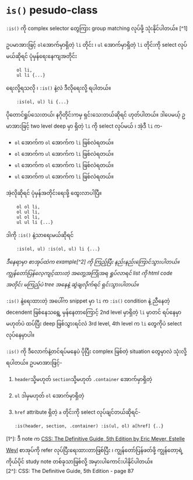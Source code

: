 # `is()` pesudo-class

`:is()` ကို complex selector တွေကြား group matching လုပ်ဖို့ သုံးနိုင်ပါတယ်။ [^1]

ဥပမာအားဖြင့် `ol`အောက်မှာရှိတဲ့ `li` တိုင်း ၊ `ul` အောက်မှာရှိတဲ့ `li` တိုင်းကို select လုပ်မယ်ဆိုရင် ပုံမှန်ရေးနေကျအတိုင်း

        ol li,
        ul li {...}

ရေးလို့ရသလို ၊ `:is()` နဲ့လဲ ဒီလိုရေးလို့ ရပါတယ်။

        :is(ol, ul) li {...}

ပိုတောင်ရှုပ်သေးတယ်၊ နဂိုတိုင်းကမှ ရှင်းသေးတယ်ဆိုရင် ဟုတ်ပါတယ်။  ဒါပေမယ့် ဥမာအားဖြင့် two level deep မှာ ရှိတဲ့ `li` ကို select လုပ်မယ် ၊ အဲ့ဒီ `li` က- 
- `ol` အောက်က `ol` အောက်က `li` ဖြစ်လဲရတယ်။ 
- `ol` အောက်က `ul` အောက်က `li` ဖြစ်လဲရတယ်။ 
- `ul` အောက်က `ol` အောက်က `li` ဖြစ်လဲရတယ်။ 
- `ul` အောက်က `ul` အောက်က `li` ဖြစ်လဲရတယ်။ 

အဲ့လိုဆိုရင် ပုံမှန်အတိုင်းရေးဖို့ ထွေးလာပါပြီ။  

        ol ol li,
        ol ul li,
        ul ol li,
        ul ul li {...}

ဒါကို `:is()` နဲ့သာရေးမယ်ဆိုရင် 

        :is(ol, ul) :is(ol, ul) li {...}

*ဒီနေရာမှာ စာအုပ်ထဲက example[^2] ကို ကြည့်ပြီး နည်းနည်းကြောင်သွားပါတယ်။  ကျွန်တော်ပြန်လေ့ကျင့်ထားတဲ့ အတွေ့အကြုံအရ ရှုပ်လာရင် list ကို html code အတိုင်း မကြည့်ပဲ tree အနေနဲ့ ဆွဲချလိုက်ရင် ရှင်းသွားပါတယ်။*

`:is()` နဲ့ရေးထားတဲ့ အပေါ်က snippet မှာ `li` က `:is()` condition နဲ့ ညီနေတဲ့ decendent ဖြစ်နေသရွေ့ မှန်နေတာကြောင့် 2nd level မှာရှိတဲ့ `li` မှာတင် ရပ်နေမှာ မဟုတ်ပဲ ထပ်ပြီး deep ဖြစ်သွားရင်လဲ 3rd level, 4th level က `li` တွေကိုပဲ select လုပ်နေမှာပါ။

`:is()` ကို ဒီလောက်နဲ့တင်ရပ်မနေပဲ ပိုပြီး complex ဖြစ်တဲ့ situation တွေမှာလဲ သုံးလို့ရပါတယ်။  ဥပမာအားဖြင့်-
1. `header`သို့မဟုတ် `section`သို့မဟုတ် `.container` အောက်မှာရှိတဲ့
2. `ul` ဒါမှမဟုတ် `ol` အောက်မှာရှိတဲ့
3. `href` attribute ရှိတဲ့ `a` တိုင်းကို select လုပ်ချင်တယ်ဆိုရင်-


       :is(header, section, .container) :is(ul, ol) a[href] {..}

[1^]: ဒီ note က [CSS: The Definitive Guide, 5th Edition by Eric Meyer, Estelle Weyl](https://www.oreilly.com/library/view/css-the-definitive/9781098117603/) စာအုပ်ကို refer လုပ်ပြီးရေးထားတာဖြစ်ပြီး ၊ ကျွန်တော်ပြန်ဖတ်ဖို့ ကျွန်တော့ရဲ့ ကိုယ်ပိုင် study note တစ်ခုသာဖြစ်လို့ အမှားပါကောင်းပါနိုင်ပါတယ်။  
[2^]: CSS: The Definitive Guide, 5th Edition -  page 87
